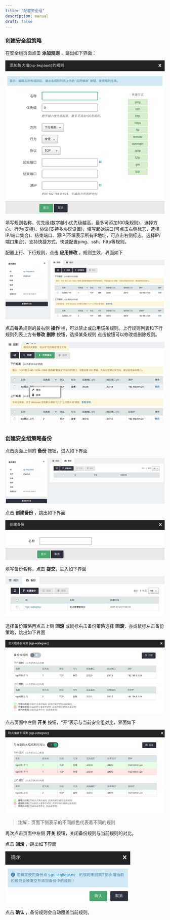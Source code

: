 ```yaml
---
title: "配置安全组"
description: manual
draft: false
---
```


### 创建安全组策略

在安全组页面点击 **添加规则** ，跳出如下界面：

![](../../_images/create_sg_4.png)

填写规则名称、优先级(数字越小优先级越高，最多可添加100条规则)，选择方向、行为(支持)、协议(支持多协议设置)，填写起始端口(可点击右侧标志，选择IP/端口集合)、结束端口、源IP(不填表示所有IP地址，可点击右侧标志，选择IP/端口集合)。支持快捷方式，快速配置ping、ssh、http等规则。

配置上行、下行规则，点击 **应用修改** ，规则生效，界面如下

![](../../_images/create_sg_5.png)

点击每条规则的最右侧 **操作** 栏，可以禁止或启用该条规则。上行规则列表和下行规则列表上方有**修改**  **删除** 按钮，选择某条规则 点击按钮可以修改或删除规则。

![](../../_images/create_sg_6.png)


### 创建安全组策略备份

点击页面上侧的 **备份** 按钮，进入如下界面

![](../../_images/create_sg_7.png)

点击 **创建备份** ，跳出如下界面

![](../../_images/create_sg_8.png)

填写备份名称，点击 **提交**，进入如下界面

![](../../_images/create_sg_9.png)

选择备份策略再点击上侧 **回滚** 或鼠标右击备份策略选择 **回滚**，亦或鼠标左击备份策略，跳出如下界面

![](../../_images/create_sg_10.png)

点击页面中左侧 **开关** 按钮，“开”表示与当前安全组对比，界面如下

![](../../_images/create_sg_11.png)

> 注解：页面下侧表示的不同颜色代表着不同的规则

再次点击页面中左侧 **开关** 按钮，关闭备份规则与当前规则的对比。

点击 **回滚** ，跳出如下界面

![](../../_images/create_sg_13.png)

点击 **确认** ，备份规则会自动覆盖当前规则。

